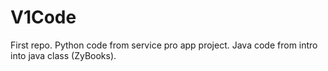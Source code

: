 # V1Code
 First repo. Python code from service pro app project. Java code from intro into java class (ZyBooks).
